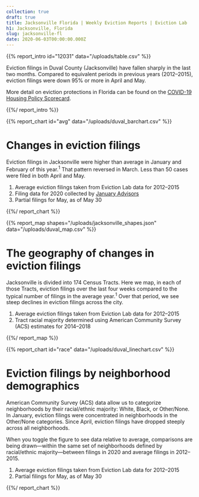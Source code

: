 ```yaml
---
collection: true
draft: true
title: Jacksonville Florida | Weekly Eviction Reports | Eviction Lab
h1: Jacksonville, Florida
slug: jacksonville-fl
date: 2020-06-03T00:00:00.000Z
---
```


{{% report_intro id="12031" data="/uploads/table.csv" %}}



Eviction filings in Duval County (Jacksonville) have fallen sharply in the last two months. Compared to equivalent periods in previous years (2012–2015), eviction filings were down 95% or more in April and May. 

More detail on eviction protections in Florida can be found on the [COVID-19 Housing Policy Scorecard](https://evictionlab.org/covid-policy-scorecard/fl/).



{{%/ report_intro %}}



{{% report_chart id="avg" data="/uploads/duval_barchart.csv" %}}

# Changes in eviction filings

Eviction filings in Jacksonville were higher than average in January and February of this year.<sup>1</sup> That pattern reversed in March. Less than 50 cases were filed in both April and May.

1. Average eviction filings taken from Eviction Lab data for 2012–2015
2. Filing data for 2020 collected by [January Advisors](https://www.januaryadvisors.com/)
3. Partial filings for May, as of May 30

{{%/ report_chart %}}



{{% report_map shapes="/uploads/jacksonville_shapes.json" data="/uploads/duval_map.csv" %}}





# The geography of changes in eviction filings

Jacksonville is divided into 174 Census Tracts. Here we map, in each of those Tracts, eviction filings over the last four weeks compared to the typical number of filings in the average year.<sup>1</sup> Over that period, we see steep declines in eviction filings across the city.

1. Average eviction filings taken from Eviction Lab data for 2012–2015
2. Tract racial majority determined using American Community Survey (ACS) estimates for 2014–2018





{{%/ report_map %}}



{{% report_chart id="race" data="/uploads/duval_linechart.csv" %}}

# Eviction filings by neighborhood demographics

American Community Survey (ACS) data allow us to categorize neighborhoods by their racial/ethnic majority: White, Black, or Other/None. In January, eviction filings were concentrated in neighborhoods in the Other/None categories. Since April, eviction filings have dropped steeply across all neighborhoods.

When you toggle the figure to see data relative to average, comparisons are being drawn—within the same set of neighborhoods defined by racial/ethnic majority—between filings in 2020 and average filings in 2012–2015.

1. Average eviction filings taken from Eviction Lab data for 2012–2015
2. Partial filings for May, as of May 30

{{%/ report_chart %}}